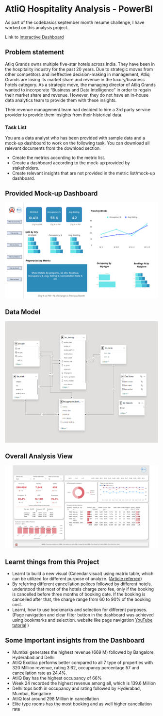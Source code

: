 # AtliQ Hospitality Analysis - PowerBI

As part of the codebasics september month resume challenge, I have worked on this analysis project.

Link to [Interactive Dashboard](https://app.powerbi.com/groups/64ae3243-dc2d-49d7-8011-70a877e1d53a/reports/abb9e892-5b51-4612-b1dc-9445e22b4756/ReportSectionce2063a216d8e001051e?experience=power-bi)


## Problem statement

Atliq Grands owns multiple five-star hotels across India. They have been in the hospitality industry for the past 20 years. Due to strategic moves from other competitors and ineffective decision-making in management, Atliq Grands are losing its market share and revenue in the luxury/business hotels category. As a strategic move, the managing director of Atliq Grands wanted to incorporate “Business and Data Intelligence” in order to regain their market share and revenue. However, they do not have an in-house data analytics team to provide them with these insights.

Their revenue management team had decided to hire a 3rd party service provider to provide them insights from their historical data.

### Task List

You are a data analyst who has been provided with sample data and a mock-up dashboard to work on the following task. You can download all relevant documents from the download section.

- Create the metrics according to the metric list. 
- Create a dashboard according to the mock-up provided by stakeholders. 
- Create relevant insights that are not provided in the metric list/mock-up dashboard.

## Provided Mock-up Dashboard
<p align="center">
    <img src="https://github.com/Rohan-kewat/Atliq_Sales_Insight_PowerBI/blob/main/Mock%20up%20dashboard.png" width="600">
</p>


## Data Model

<p align="center">
    <img src='https://github.com/Rohan-kewat/Atliq_Sales_Insight_PowerBI/blob/main/Data%20Model.png' height="400">
</p>


## Overall Analysis View

<p align="center">
    <img src='https://github.com/Rohan-kewat/Atliq_Sales_Insight_PowerBI/blob/main/Executive%20%26%20Finance%20View.png' width="600">
</p>


## Learnt things from this Project 
- Learnt to build a new visual (Calendar visual) using matrix table, which can be utilized for different purpose of analyze. ([Article referred](https://www.linkedin.com/pulse/calendar-matrix-syed-ahmed-ali/?trackingId=VgyLpo%2BYxVRs8tD03PXcPQ%3D%3D))
- By referring different cancellation polices followed by different hotels, understood that most of the hotels charge zero fee, only if the booking is cancelled before three months of booking date. If the booking is cancelled after that, the charge range from 60 to 90% of the booking cost.
- Learnt, how to use bookmarks and selection for different purposes. (Page navigation and clear filter button in the dashboard was achieved using bookmarks and selection. website like page navigation [YouTube tutorial](https://www.youtube.com/watch?v=xCSYLrcLW00)   )

## Some Important insights from the Dashboard

- Mumbai generates the highest revenue (669 M) followed by Bangalore, Hyderabad and Delhi
- AtliQ Exotica performs better compared to all 7 type of properties with 320 Million revenue, rating 3.62, occupancy percentage 57 and cancellation rate as 24.4%.
- AtliQ Bay has the highest occupancy of 66%
- Week 24 recorded the highest revenue among all, which is 139.6 Million
- Delhi tops both in occupancy and rating followed by Hyderabad, Mumbai, Bangalore
- AtliQ lost around 298 Million in cancellation 
- Elite type rooms has the most booking and as well higher cancellation rate
